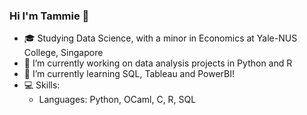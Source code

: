 ### Hi I'm Tammie 👋

- 🎓 Studying Data Science, with a minor in Economics at Yale-NUS College, Singapore
- 🔭 I’m currently working on data analysis projects in Python and R
- 🌱 I’m currently learning SQL, Tableau and PowerBI!
- 💻 Skills:
  - Languages: Python, OCaml, C, R, SQL
